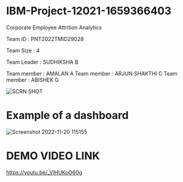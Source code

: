 # IBM-Project-12021-1659366403
Corporate Employee Attrition Analytics


Team ID : PNT2022TMID29028

Team Size : 4

Team Leader : SUDHIKSHA B

Team member : AMALAN A
Team member : ARJUN SHAKTHI C
Team member : ABISHEK G

![SCRN SHOT](https://user-images.githubusercontent.com/113884582/202888779-9c8c7622-f4ee-4b50-8025-3b1f4168ddfd.jpg)

# Example of a dashboard
![Screenshot 2022-11-20 115155](https://user-images.githubusercontent.com/113884582/202888952-0a6bf473-8dd5-4c4a-a004-bedc985cece9.jpg)


# DEMO VIDEO LINK
https://youtu.be/_VlHUKoO60g



